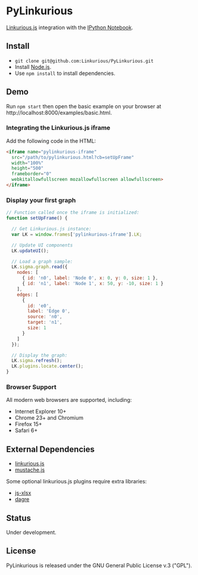 # PyLinkurious
[Linkurious.js](https://github.com/Linkurious/linkurious.js) integration with the [IPython Notebook](http://ipython.org/notebook.html).

## Install

- `git clone git@github.com:Linkurious/PyLinkurious.git`
- Install [Node.js](http://nodejs.org/).
- Use `npm install` to install dependencies.

## Demo

Run `npm start` then open the basic example on your browser at http://localhost:8000/examples/basic.html.

### Integrating the Linkurious.js iframe

Add the following code in the HTML:

```html
<iframe name="pylinkurious-iframe"
  src="/path/to/pylinkurious.html?cb=setUpFrame"
  width="100%"
  height="500"
  frameborder="0"
  webkitallowfullscreen mozallowfullscreen allowfullscreen>
</iframe>
```

### Display your first graph

```js
// Function called once the iframe is initialized:
function setUpFrame() {

  // Get Linkurious.js instance:
  var LK = window.frames['pylinkurious-iframe'].LK;

  // Update UI components
  LK.updateUI();

  // Load a graph sample:
  LK.sigma.graph.read({
    nodes: [
      { id: 'n0', label: 'Node 0', x: 0, y: 0, size: 1 },
      { id: 'n1', label: 'Node 1', x: 50, y: -10, size: 1 }
    ],
    edges: [
      {
        id: 'e0',
        label: 'Edge 0',
        source: 'n0',
        target: 'n1',
        size: 1
      }
    ]
  });

  // Display the graph:
  LK.sigma.refresh();
  LK.plugins.locate.center();
}
```

### Browser Support

All modern web browsers are supported, including:
* Internet Explorer 10+
* Chrome 23+ and Chromium
* Firefox 15+
* Safari 6+

## External Dependencies

- [linkurious.js](https://github.com/Linkurious/linkurious.js)
- [mustache.js](https://github.com/janl/mustache.js)

Some optional linkurious.js plugins require extra libraries:

- [js-xlsx](https://github.com/SheetJS/js-xlsx/)
- [dagre](https://github.com/cpettitt/dagre)

## Status

Under development.

## License

PyLinkurious is released under the GNU General Public License v.3 ("GPL").
